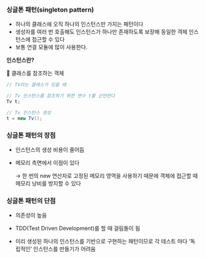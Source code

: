 ### 싱글톤 패턴(singleton pattern)

- 하나의 클래스에 오직 하나의 인스턴스만 가지는 패턴이다
- 생성자를 여러 번 호출해도 인스턴스가 하나만 존재하도록 보장해 동일한 객체 인스턴스에 접근할 수 있다
- 보통 연결 모듈에 많이 사용한다.

**인스턴스란?**

📘 클래스를 참조하는 객체

```java
// TV라는 클래스가 있을 때

// Tv 인스턴스를 참조하기 위한 변수 t를 선언한다
Tv t;

// Tv 인스턴스 생성
t = new Tv();
```

### 싱글톤 패턴의 장점

- 인스턴스의 생성 비용이 줄어듬
- 메모리 측면에서 이점이 있다
    
    → 한 번의 new 연산자로 고정된 메모리 영역을 사용하기 때문에 객체에 접근할 때 메모리 낭비를 방지할 수 있다
    

### 싱글톤 패턴의 단점

- 의존성이 높음

- TDD(Test Driven Development)를 할 때 걸림돌이 됨

- 미리 생성된 하나의 인스턴스를 기반으로 구현하는 패턴이므로 각 테스트 마다 ‘독립적인’ 인스턴스를 만들기가 어려움
